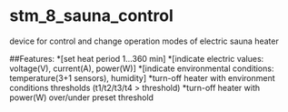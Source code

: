 # stm_8_sauna_control
device for control and change operation modes of electric sauna heater

##Features:
*[set heat period 1...360 min]
*[indicate electric values: voltage(V), current(A), power(W)]
*[indicate environmental conditions: temperature(3+1 sensors), humidity]
*turn-off heater with environment conditions thresholds (t1/t2/t3/t4 > threshold)
*turn-off heater with power(W) over/under preset threshold

<a id="chapter-3"></a>


